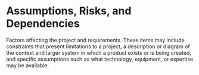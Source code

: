 # Assumptions, Risks, and Dependencies

Factors affecting the project and requirements. These items may include constraints that present limitations to a project, a description or diagram of the context and larger system in which a product exists or is being created, and specific assumptions such as what technology, equipment, or expertise may be available.